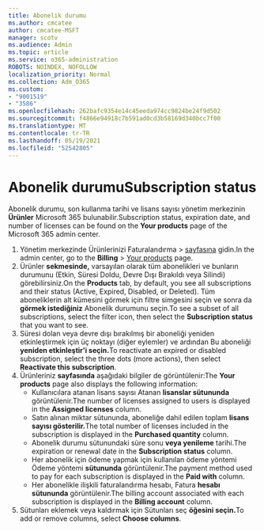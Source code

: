 ```yaml
---
title: Abonelik durumu
ms.author: cmcatee
author: cmcatee-MSFT
manager: scotv
ms.audience: Admin
ms.topic: article
ms.service: o365-administration
ROBOTS: NOINDEX, NOFOLLOW
localization_priority: Normal
ms.collection: Adm_O365
ms.custom:
- "9001519"
- "3586"
ms.openlocfilehash: 262bafc9354e14c45eeda974cc9824be24f9d502
ms.sourcegitcommit: f4866e94918c7b591ad0cd3b58169d340bcc7f00
ms.translationtype: MT
ms.contentlocale: tr-TR
ms.lasthandoff: 05/19/2021
ms.locfileid: "52542805"
---
```

# <a name="subscription-status"></a><span data-ttu-id="722ef-102">Abonelik durumu</span><span class="sxs-lookup"><span data-stu-id="722ef-102">Subscription status</span></span>

<span data-ttu-id="722ef-103">Abonelik durumu, son kullanma tarihi ve lisans sayısı yönetim merkezinin **Ürünler** Microsoft 365 bulunabilir.</span><span class="sxs-lookup"><span data-stu-id="722ef-103">Subscription status, expiration date, and number of licenses can be found on the **Your products** page of the Microsoft 365 admin center.</span></span>

1. <span data-ttu-id="722ef-104">Yönetim merkezinde Ürünlerinizi Faturalandırma   >  [sayfasına](https://go.microsoft.com/fwlink/p/?linkid=842054) gidin.</span><span class="sxs-lookup"><span data-stu-id="722ef-104">In the admin center, go to the **Billing** > [Your products](https://go.microsoft.com/fwlink/p/?linkid=842054) page.</span></span>
2. <span data-ttu-id="722ef-105">Ürünler **sekmesinde,** varsayılan olarak tüm abonelikleri ve bunların durumunu (Etkin, Süresi Doldu, Devre Dışı Bırakıldı veya Silindi) görebilirsiniz.</span><span class="sxs-lookup"><span data-stu-id="722ef-105">On the **Products** tab, by default, you see all subscriptions and their status (Active, Expired, Disabled, or Deleted).</span></span> <span data-ttu-id="722ef-106">Tüm aboneliklerin alt kümesini görmek için filtre simgesini seçin ve sonra da **görmek istediğiniz** Abonelik durumunu seçin.</span><span class="sxs-lookup"><span data-stu-id="722ef-106">To see a subset of all subscriptions, select the filter icon, then select the **Subscription status** that you want to see.</span></span>
3. <span data-ttu-id="722ef-107">Süresi dolan veya devre dışı bırakılmış bir aboneliği yeniden etkinleştirmek için üç noktayı (diğer eylemler) ve ardından Bu aboneliği **yeniden etkinleştir'i seçin.**</span><span class="sxs-lookup"><span data-stu-id="722ef-107">To reactivate an expired or disabled subscription, select the three dots (more actions), then select **Reactivate this subscription**.</span></span>
4. <span data-ttu-id="722ef-108">Ürünleriniz **sayfasında** aşağıdaki bilgiler de görüntülenir:</span><span class="sxs-lookup"><span data-stu-id="722ef-108">The **Your products** page also displays the following information:</span></span>
    - <span data-ttu-id="722ef-109">Kullanıcılara atanan lisans sayısı Atanan **lisanslar sütununda** görüntülenir.</span><span class="sxs-lookup"><span data-stu-id="722ef-109">The number of licenses assigned to users is displayed in the **Assigned licenses** column.</span></span>
    - <span data-ttu-id="722ef-110">Satın alınan miktar sütununda, aboneliğe dahil edilen toplam **lisans sayısı gösterilir.**</span><span class="sxs-lookup"><span data-stu-id="722ef-110">The total number of licenses included in the subscription is displayed in the **Purchased quantity** column.</span></span>
    - <span data-ttu-id="722ef-111">Abonelik durumu sütunundaki süre sonu **veya yenileme** tarihi.</span><span class="sxs-lookup"><span data-stu-id="722ef-111">The expiration or renewal date in the **Subscription status** column.</span></span>
    - <span data-ttu-id="722ef-112">Her abonelik için ödeme yapmak için kullanılan ödeme yöntemi Ödeme yöntemi **sütununda** görüntülenir.</span><span class="sxs-lookup"><span data-stu-id="722ef-112">The payment method used to pay for each subscription is displayed in the **Paid with** column.</span></span>
    - <span data-ttu-id="722ef-113">Her abonelikle ilişkili faturalandırma hesabı, Fatura **hesabı sütununda** görüntülenir.</span><span class="sxs-lookup"><span data-stu-id="722ef-113">The billing account associated with each subscription is displayed in the **Billing account** column.</span></span>
5. <span data-ttu-id="722ef-114">Sütunları eklemek veya kaldırmak için Sütunları seç **öğesini seçin.**</span><span class="sxs-lookup"><span data-stu-id="722ef-114">To add or remove columns, select **Choose columns**.</span></span>